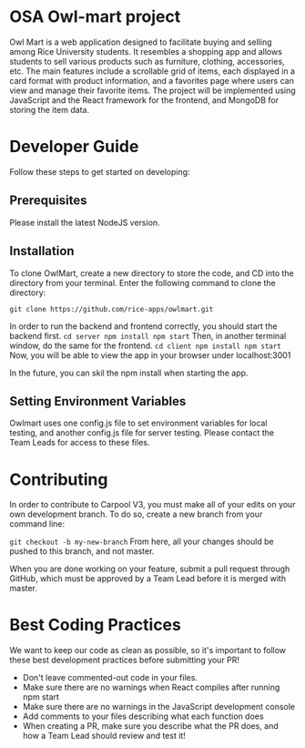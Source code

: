 # OSA Owl-mart project

Owl Mart is a web application designed to facilitate buying and selling among Rice University students. It resembles a shopping app and allows students to sell various products such as furniture, clothing, accessories, etc. The main features include a scrollable grid of items, each displayed in a card format with product information, and a favorites page where users can view and manage their favorite items. The project will be implemented using JavaScript and the React framework for the frontend, and MongoDB for storing the item data.

# Developer Guide
Follow these steps to get started on developing:

## Prerequisites
Please install the latest NodeJS version. 

## Installation
To clone OwlMart, create a new directory to store the code, and CD into the directory from your terminal. Enter the following command to clone the directory:

`git clone https://github.com/rice-apps/owlmart.git`

In order to run the backend and frontend correctly, you should start the backend first.
`
cd server
npm install
npm start
`
Then, in another terminal window, do the same for the frontend.
`
cd client
npm install
npm start
`
Now, you will be able to view the app in your browser under localhost:3001

In the future, you can skil the npm install when starting the app.

## Setting Environment Variables
Owlmart uses one config.js file to set environment variables for local testing, and another config.js file for server testing. Please contact the Team Leads for access to these files.

# Contributing
In order to contribute to Carpool V3, you must make all of your edits on your own development branch. To do so, create a new branch from your command line:

`git checkout -b my-new-branch`
From here, all your changes should be pushed to this branch, and not master.

When you are done working on your feature, submit a pull request through GitHub, which must be approved by a Team Lead before it is merged with master.

# Best Coding Practices
We want to keep our code as clean as possible, so it's important to follow these best development practices before submitting your PR!
- Don't leave commented-out code in your files.
-  Make sure there are no warnings when React compiles after running npm start
-  Make sure there are no warnings in the JavaScript development console
-  Add comments to your files describing what each function does
-  When creating a PR, make sure you describe what the PR does, and how a Team Lead should review and test it!







